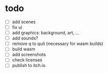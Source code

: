 # todo

- [ ] add scenes
- [ ] fix ui
- [ ] add graphics: background, art, ...
- [ ] add sounds?
- [ ] remove q to quit (necessary for wasm builds)
- [ ] build wasm
- [ ] add screenshots
- [ ] check licenses
- [ ] publish to itch.io
